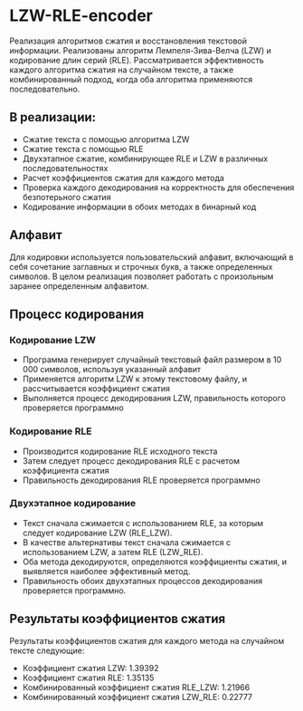 # LZW-RLE-encoder

Реализация алгоритмов сжатия и восстановления текстовой информации. Реализованы алгоритм Лемпеля-Зива-Велча (LZW) и кодирование длин серий (RLE). Рассматривается эффективность каждого алгоритма сжатия на случайном тексте, а также комбинированный подход, когда оба алгоритма применяются последовательно.

## В реализации:
- Сжатие текста с помощью алгоритма LZW
- Сжатие текста с помощью RLE
- Двухэтапное сжатие, комбинирующее RLE и LZW в различных последовательностях
- Расчет коэффициентов сжатия для каждого метода
- Проверка каждого декодирования на корректность для обеспечения безпотерьного сжатия
- Кодирование информации в обоих методах в бинарный код

## Алфавит

Для кодировки используется пользовательский алфавит, включающий в себя сочетание заглавных и строчных букв, а также определенных символов. В целом реализация позволяет работать с произольным заранее определенным алфавитом.

## Процесс кодирования

### Кодирование LZW

- Программа генерирует случайный текстовый файл размером в 10 000 символов, используя указанный алфавит
- Применяется алгоритм LZW к этому текстовому файлу, и рассчитывается коэффициент сжатия
- Выполняется процесс декодирования LZW, правильность которого проверяется программно

### Кодирование RLE

- Производится кодирование RLE исходного текста
- Затем следует процесс декодирования RLE с расчетом коэффициента сжатия
- Правильность декодирования RLE проверяется программно

### Двухэтапное кодирование

- Текст сначала сжимается с использованием RLE, за которым следует кодирование LZW (RLE_LZW).
- В качестве альтернативы текст сначала сжимается с использованием LZW, а затем RLE (LZW_RLE).
- Оба метода декодируются, определяются коэффициенты сжатия, и выявляется наиболее эффективный метод.
- Правильность обоих двухэтапных процессов декодирования проверяется программно.

## Результаты коэффициентов сжатия

Результаты коэффициентов сжатия для каждого метода на случайном тексте следующие:
- Коэффициент сжатия LZW: 1.39392
- Коэффициент сжатия RLE: 1.35135
- Комбинированный коэффициент сжатия RLE_LZW: 1.21966
- Комбинированный коэффициент сжатия LZW_RLE: 0.22777
